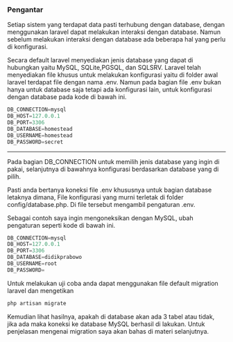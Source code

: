 ### Pengantar 
 Setiap sistem yang terdapat data pasti terhubung dengan database, dengan menggunakan laravel dapat melakukan interaksi dengan database. Namun sebelum melakukan interaksi dengan database ada beberapa hal yang perlu di konfigurasi.

Secara default laravel menyediakan jenis database yang dapat di hubungkan yaitu MySQL, SQLite,PGSQL, dan SQLSRV. Laravel telah menyediakan file khusus untuk melakukan konfigurasi yaitu di folder awal laravel terdapat file dengan nama .env. Namun pada bagian file .env bukan hanya untuk database saja tetapi ada konfigurasi lain, untuk konfigurasi dengan database pada kode di bawah ini.


```java
DB_CONNECTION=mysql
DB_HOST=127.0.0.1
DB_PORT=3306
DB_DATABASE=homestead
DB_USERNAME=homestead
DB_PASSWORD=secret
```
---
Pada bagian DB_CONNECTION untuk memilih jenis database yang ingin di pakai, selanjutnya di bawahnya konfigurasi berdasarkan database yang di pilih.

Pasti anda bertanya koneksi file .env khususnya untuk bagian database letaknya dimana, File konfigurasi yang murni terletak di folder config/database.php. Di file tersebut mengambil pengaturan .env.

Sebagai contoh saya ingin mengoneksikan dengan MySQL, ubah pengaturan seperti kode di bawah ini.

```java
DB_CONNECTION=mysql
DB_HOST=127.0.0.1
DB_PORT=3306
DB_DATABASE=didikprabowo
DB_USERNAME=root
DB_PASSWORD=
```
Untuk melakukan uji coba anda dapat menggunakan file default migration laravel dan mengetikan

```java
php artisan migrate
```
Kemudian lihat hasilnya, apakah di database akan ada 3 tabel atau tidak, jika ada maka koneksi ke database MySQL berhasil di lakukan. Untuk penjelasan mengenai migration saya akan bahas di materi selanjutnya.
